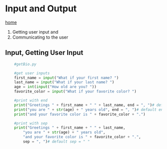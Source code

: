 # Input and Output
[home](readme.md)
1. Getting user input and
1. Communicating to the user
## Input, Getting User Input
```python
    #getBio.py

    #get user inputs
    first_name = input("What if your first name? ")
    last_name = input("What if your last name? ")
    age = int(input("How old are you? "))
    favorite_color = input("What if your favorite color? ")

    #print with end
    print("Greetings " + first_name + " " + last_name, end = ", ")# default end = "\n"
    print("you are " + str(age) + " years old", end = ", ")# default end = "\n"
    print("and your favorite color is " + favorite_color + ".")

    #print with sep
    print("Greetings " + first_name + " " + last_name, 
        "you are " + str(age) + " years old",  
        "and your favorite color is " + favorite_color + ".", 
        sep = ", ")# default sep = " "
```